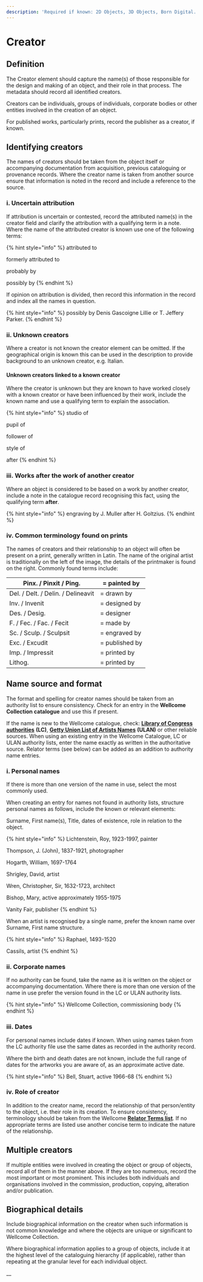 ```yaml
---
description: 'Required if known: 2D Objects, 3D Objects, Born Digital. Repeatable'
---
```


# Creator

## Definition

The Creator element should capture the name(s) of those responsible for the design and making of an object, and their role in that process. The metadata should record all identified creators.

Creators can be individuals, groups of individuals, corporate bodies or other entities involved in the creation of an object.

For published works, particularly prints, record the publisher as a creator, if known.

## Identifying creators

The names of creators should be taken from the object itself or accompanying documentation from acquisition, previous cataloguing or provenance records. Where the creator name is taken from another source ensure that information is noted in the record and include a reference to the source.

### i. Uncertain attribution

If attribution is uncertain or contested, record the attributed name(s) in the creator field and clarify the attribution with a qualifying term in a note. Where the name of the attributed creator is known use one of the following terms:

{% hint style="info" %}
attributed to

formerly attributed to

probably by

possibly by
{% endhint %}

If opinion on attribution is divided, then record this information in the record and index all the names in question.

{% hint style="info" %}
possibly by Denis Gascoigne Lillie or T. Jeffery Parker.
{% endhint %}

### ii. Unknown creators

Where a creator is not known the creator element can be omitted. If the geographical origin is known this can be used in the description to provide background to an unknown creator, e.g. Italian.

#### Unknown creators linked to a known creator

Where the creator is unknown but they are known to have worked closely with a known creator or have been influenced by their work, include the known name and use a qualifying term to explain the association.

{% hint style="info" %}
studio of

pupil of

follower of

style of

after
{% endhint %}

### iii. Works after the work of another creator

Where an object is considered to be based on a work by another creator, include a note in the catalogue record recognising this fact, using the qualifying term **after**.

{% hint style="info" %}
engraving by J. Muller after H. Goltzius.
{% endhint %}

### iv. Common terminology found on prints

The names of creators and their relationship to an object will often be present on a print, generally written in Latin. The name of the original artist is traditionally on the left of the image, the details of the printmaker is found on the right. Commonly found terms include:

| Pinx. / Pinxit / Ping.             |  = painted by  |
| ---------------------------------- | -------------- |
| Del. / Delt. / Delin. / Delineavit |  = drawn by    |
| Inv. / Invenit                     | = designed by  |
| Des. / Desig.                      | = designer     |
| F. / Fec. / Fac. / Fecit           | = made by      |
| Sc. / Sculp. / Sculpsit            | = engraved by  |
| Exc. / Excudit                     | = published by |
| Imp. / Impressit                   | = printed by   |
| Lithog.                            | = printed by   |

## Name **source and format**

The format and spelling for creator names should be taken from an authority list to ensure consistency. Check for an entry in the **Wellcome Collection catalogue** and use this if present.

If the name is new to the Wellcome catalogue, check: [**Library of Congress authorities**](https://authorities.loc.gov) **(LC)**, [**Getty Union List of Artists Names**](http://www.getty.edu/research/tools/vocabularies/ulan/) **(ULAN)** or other reliable sources. When using an existing entry in the Wellcome Catalogue, LC or ULAN authority lists, enter the name exactly as written in the authoritative source. Relator terms (see below) can be added as an addition to authority name entries.

### **i. Personal names**

If there is more than one version of the name in use, select the most commonly used.

When creating an entry for names not found in authority lists, structure personal names as follows, include the known or relevant elements:

Surname, First name(s), Title, dates of existence, role in relation to the object.

{% hint style="info" %}
Lichtenstein, Roy, 1923-1997, painter

Thompson, J. (John), 1837-1921, photographer

Hogarth, William, 1697-1764

Shrigley, David, artist

Wren, Christopher, Sir, 1632-1723, architect

Bishop, Mary, active approximately 1955-1975

Vanity Fair, publisher
{% endhint %}

When an artist is recognised by a single name, prefer the known name over Surname, First name structure.

{% hint style="info" %}
Raphael, 1493-1520

Cassils, artist
{% endhint %}

### **ii. Corporate names**

If no authority can be found, take the name as it is written on the object or accompanying documentation. Where there is more than one version of the name in use prefer the version found in the LC or ULAN authority lists.

{% hint style="info" %}
Wellcome Collection, commissioning body
{% endhint %}

### iii. Dates

For personal names include dates if known. When using names taken from the LC authority file use the same dates as recorded in the authority record.

Where the birth and death dates are not known, include the full range of dates for the artworks you are aware of, as an approximate active date.

{% hint style="info" %}
Bell, Stuart, active 1966-68
{% endhint %}

### iv. Role of creator

In addition to the creator name, record the relationship of that person/entity to the object, i.e. their role in its creation. To ensure consistency, terminology should be taken from the Wellcome [**Relator Terms list**](relator-terms.md). If no appropriate terms are listed use another concise term to indicate the nature of the relationship.

## Multiple creators

If multiple entities were involved in creating the object or group of objects, record all of them in the manner above. If they are too numerous, record the most important or most prominent. This includes both individuals and organisations involved in the commission, production, copying, alteration and/or publication.

## Biographical details

Include biographical information on the creator when such information is not common knowledge and where the objects are unique or significant to Wellcome Collection.

Where biographical information applies to a group of objects, include it at the highest level of the cataloguing hierarchy (if applicable), rather than repeating at the granular level for each individual object.

\_\_
